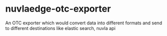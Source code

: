 # nuvlaedge-otc-exporter
An OTC exporter which would convert data into different formats and send to different destinations like elastic search, nuvla api 

